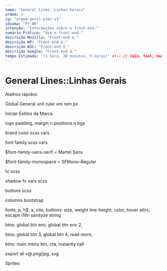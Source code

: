```yaml
---
name: "General Lines::Linhas Gerais"
ordem: 4
rg: "orgem-geral-ptbr-v1"
idioma: "PT-BR"
intenção: "Informações sobre o front-end."
sumário Prático: "Use o front-end."
descrição Mozilla: "Front-end é."
descrição WP: "Front-end é."
descrição W3C: "Front-end é."
descrição Google: "Front-end é."
tempo Estimado: "(1 hora, 30 minutos, 5 horas)" <!-- // (min, tool, hard) -
---
```


# General Lines::Linhas Gerais

Atalhos rápidos

Global General unit ruler em rem px

Iniciar Estilos da Marca

logo padding, margin n positions n bgs

brand color scss vars

font family scss vars

$font-family-sans-serif = Martel Sans

$font-family-monospace = SFMono-Regular

hr scss

shadow fx vars scss

buttons scss

columns bootstrap

fonts, p, h$, a, cite, buttons: size, weight line-height, color, hover attrs, escape i18n sanityze string

btns: global btn env, global btn env 2,

btns: global btn 3, global btn 4, read more,

btns: main menu btn, cta, instantly call

export all x@.png/jpg, svg

Sprites
